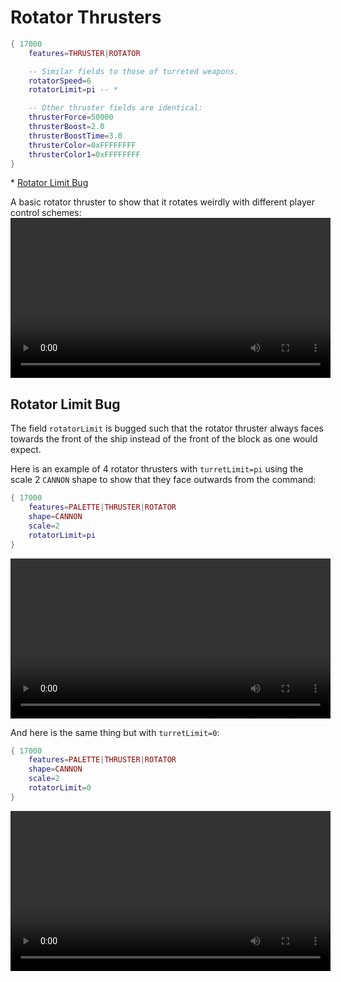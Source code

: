 # Rotator Thrusters
```lua
{ 17000
    features=THRUSTER|ROTATOR

    -- Similar fields to those of turreted weapons.
    rotatorSpeed=6
    rotatorLimit=pi -- *

    -- Other thruster fields are identical:
    thrusterForce=50000
    thrusterBoost=2.0
    thrusterBoostTime=3.0
    thrusterColor=0xFFFFFFFF
    thrusterColor1=0xFFFFFFFF
}
```

\* [Rotator Limit Bug](./rotator_thrusters.md#rotator-limit-bug)

A basic rotator thruster to show that it rotates weirdly with different player control schemes:
<video height=256 controls>
  <source src="diagrams/thruster_rotator.mp4" type="video/mp4">
  Your browser does not support the video tag.
</video>

## Rotator Limit Bug
The field `rotatorLimit` is bugged such that the rotator thruster always faces towards the front of the ship instead of the front of the block as one would expect.

Here is an example of 4 rotator thrusters with `turretLimit=pi` using the scale 2 `CANNON` shape to show that they face outwards from the command:
```lua
{ 17000
    features=PALETTE|THRUSTER|ROTATOR
	shape=CANNON
	scale=2
	rotatorLimit=pi
}
```
<video height=256 controls>
  <source src="diagrams/thruster_rotator_limit_pi.mp4" type="video/mp4">
  Your browser does not support the video tag.
</video>

And here is the same thing but with `turretLimit=0`:
```lua
{ 17000
    features=PALETTE|THRUSTER|ROTATOR
	shape=CANNON
	scale=2
	rotatorLimit=0
}
```
<video height=256 controls>
  <source src="diagrams/thruster_rotator_limit_0.mp4" type="video/mp4">
  Your browser does not support the video tag.
</video>